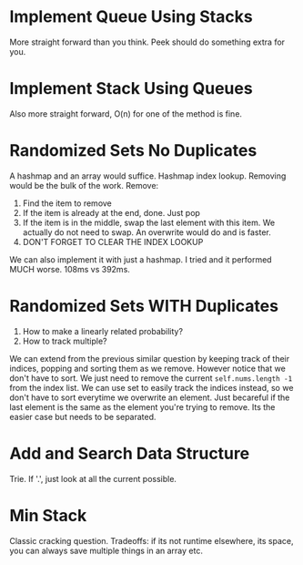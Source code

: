 # Implement Queue Using Stacks
More straight forward than you think. Peek should do something extra for you.

# Implement Stack Using Queues
Also more straight forward, O(n) for one of the method is fine.

# Randomized Sets No Duplicates
A hashmap and an array would suffice. Hashmap index lookup. Removing would be the bulk of the work.
Remove:
1) Find the item to remove
2) If the item is already at the end, done. Just pop
3) If the item is in the middle, swap the last element with this item.
We actually do not need to swap. An overwrite would do and is faster.
4) DON'T FORGET TO CLEAR THE INDEX LOOKUP

We can also implement it with just a hashmap. I tried and it performed MUCH worse. 108ms vs 392ms.

# Randomized Sets WITH Duplicates
1) How to make a linearly related probability?
2) How to track multiple?

We can extend from the previous similar question by keeping track of their indices, popping and sorting them as we remove.
However notice that we don't have to sort. We just need to remove the current `self.nums.length -1` from the index list.
We can use set to easily track the indices instead, so we don't have to sort everytime we overwrite an element.
Just becareful if the last element is the same as the element you're trying to remove. Its the easier case but needs to be separated.

# Add and Search Data Structure
Trie. If '.', just look at all the current possible.

# Min Stack
Classic cracking question. Tradeoffs: if its not runtime elsewhere, its space, you can always save multiple things in an array etc.
